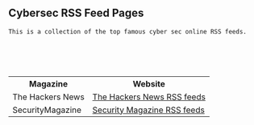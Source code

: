 ## Cybersec RSS Feed Pages

```bash
This is a collection of the top famous cyber sec online RSS feeds.
```

<br/>
<br/>
<br/>
<table class="ctable">
  <tr>
    <th>Magazine</th>
    <th>Website</th>
  </tr>
  <tr>
    <td>The Hackers News</td>
    <td><a href="https://feeds.feedburner.com/TheHackersNews?format=xml">The Hackers News RSS feeds</a></td>
  </tr>
  <tr>
  <tr>
    <td>SecurityMagazine</td>
    <td><a href="https://www.securitymagazine.com/rss/15">Security Magazine RSS feeds</a></td>
  </tr>
  <tr>  
</table>